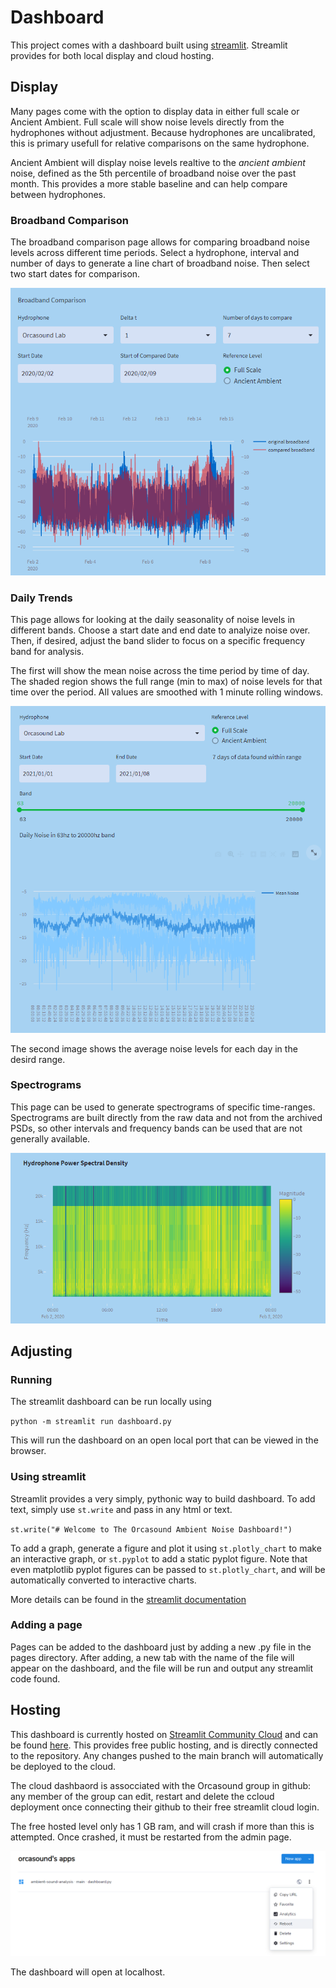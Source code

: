 # Dashboard

This project comes with a dashboard built using [streamlit](www.streamlit.io). Streamlit provides for both local
display and cloud hosting.

## Display

Many pages come with the option to display data in either full scale or Ancient Ambient. Full scale will show noise levels directly from the hydrophones without adjustment. Because hydrophones are uncalibrated, this is primary usefull for relative comparisons on the same hydrophone.

Ancient Ambient will display noise levels realtive to the _ancient ambient_ noise, defined as the 5th percentile of broadband noise over the past month. This provides a more stable baseline and can help compare between hydrophones.

### Broadband Comparison

The broadband comparison page allows for comparing broadband noise levels across different time periods. Select a hydrophone, interval and number of days to generate a line chart of broadband noise. Then select two start dates for comparison.

![image](doc_images/Broadband_Comparison.png)

### Daily Trends

This page allows for looking at the daily seasonality of noise levels in different bands. Choose a start date and end date to analyize noise over. Then, if desired, adjust the band slider to focus on a specific frequency band for analysis.

The first will show the mean noise across the time period by time of day. The shaded region shows the full range (min to max) of noise levels for that time over the period. All values are smoothed with 1 minute rolling windows.

![image](doc_images/Daily_Noise.png)

The second image shows the average noise levels for each day in the desird range.

### Spectrograms

This page can be used to generate spectrograms of specific time-ranges. Spectrograms are built directly from the raw data and not from the archived PSDs, so other intervals and frequency bands can be used that are not generally available.

![image](doc_images/Spectrograms.png)

## Adjusting

### Running

The streamlit dashboard can be run locally using

`python -m streamlit run dashboard.py`

This will run the dashboard on an open local port that can be viewed in the browser.

### Using streamlit

Streamlit provides a very simply, pythonic way to build dashboard. To add text, simply use `st.write` and pass in any html or text.

`st.write("# Welcome to The Orcasound Ambient Noise Dashboard!")`

To add a graph, generate a figure and plot it using `st.plotly_chart` to make an interactive graph, or `st.pyplot` to add a static pyplot figure. Note that even matplotlib pyplot figures can be passed to `st.plotly_chart`, and will be automatically converted to interactive charts.

More details can be found in the [streamlit documentation](https://docs.streamlit.io/library/get-started)

### Adding a page

Pages can be added to the dashboard just by adding a new .py file in the pages directory. After adding, a new tab with the name of the file will appear on the dashboard, and the file will be run and output any streamlit code found.

## Hosting

This dashboard is currently hosted on [Streamlit Community Cloud](https://streamlit.io/cloud) and can be found [here](https://orcasound-ambient-sound-analysis-dashboard-boh8ls.streamlit.app/). This provides free public hosting, and is directly connected to the repository. Any changes pushed to the main branch will automatically be deployed to the cloud.

The cloud dashbaord is assocciated with the Orcasound group in github: any member of the group can edit, restart and delete the ccloud deployment once connecting their github to their free streamlit cloud login.

The free hosted level only has 1 GB ram, and will crash if more than this is attempted. Once crashed, it must be restarted from the admin page.

![image](doc_images/Streamlit_Cloud.png)

The dashboard will open at localhost.
